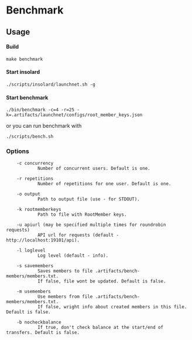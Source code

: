 Benchmark
===============

Usage
----------
#### Build

    make benchmark
   
#### Start insolard

    ./scripts/insolard/launchnet.sh -g
   
#### Start benchmark

    ./bin/benchmark -c=4 -r=25 -k=.artifacts/launchnet/configs/root_member_keys.json

or you can run benchmark with

    ./scripts/bench.sh

### Options

        -c concurrency
                Number of concurrent users. Default is one. 

        -r repetitions
                Number of repetitions for one user. Default is one.

        -o output
                Path to output file (use - for STDOUT).

        -k rootmemberkeys
                Path to file with RootMember keys.

        -u apiurl (may be specified multiple times for roundrobin requests)
                API url for requests (default - http://localhost:19101/api).

        -l loglevel
                Log level (default - info).

        -s savemembers
                Saves members to file .artifacts/bench-members/members.txt.
                If false, file wont be updated. Default is false.

        -m usemembers
                Use members from file .artifacts/bench-members/members.txt.
                If false, wright info about created members in this file. Default is false. 

        -b nocheckbalance
                If true, don't check balance at the start/end of transfers. Default is false. 
